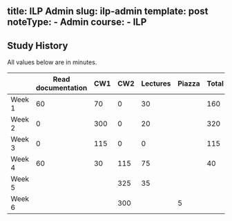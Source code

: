 title: ILP Admin
slug: ilp-admin
template: post
noteType:
    - Admin
course:
    - ILP
---

## Study History

All values below are in minutes.

|        | Read documentation | CW1 | CW2 | Lectures | Piazza | Total |
| ------ | ------------------ | --- | --- | -------- | ------ | ----- |
| Week 1 | 60                 | 70  | 0   | 30       |        | 160   |
| Week 2 | 0                  | 300 | 0   | 20       |        | 320   |
| Week 3 | 0                  | 115 | 0   | 0        |        | 115   |
| Week 4 | 60                 | 30  | 115 | 75       |        | 40    |
| Week 5 |                    |     | 325 | 35       |        |       |
| Week 6 |                    |     | 300 |          | 5      |       |